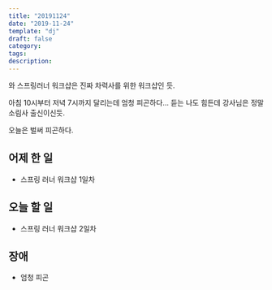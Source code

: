 ```yaml
---
title: "20191124"
date: "2019-11-24"
template: "dj"
draft: false
category: 
tags:
description:
---
```


와 스프링러너 워크샵은 진짜 차력사를 위한
워크샵인 듯.

아침 10시부터 저녁 7시까지 달리는데
엄청 피곤하다... 듣는 나도 힘든데 강사님은
정말 소림사 출신이신듯.

오늘은 벌써 피곤하다.

## 어제 한 일

* 스프링 러너 워크샵 1일차

## 오늘 할 일

* 스프링 러너 워크샵 2일차

## 장애

* 엄청 피곤
